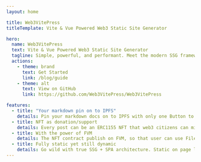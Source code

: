 ```yaml
---
layout: home

title: Web3VitePress
titleTemplate: Vite & Vue Powered Web3 Static Site Generator

hero:
  name: Web3VitePress
  text: Vite & Vue Powered Web3 Static Site Generator
  tagline: Simple, powerful, and performant. Meet the modern SSG framework you've always wanted. Make your life with Web3 && IPFS easy!
  actions:
    - theme: brand
      text: Get Started
      link: /blog/guide
    - theme: alt
      text: View on GitHub
      link: https://github.com/Web3VitePress/Web3VitePress

features:
  - title: "Your markdown pin on to IPFS"
    details: Pin your markdown docs on to IPFS with only one Button to Click.
  - title: NFT as donation/support
    details: Every post can be an ERC1155 NFT that web3 citizens can mint NFT to support you.
  - title: With the power of FVM
    details: The NFT contract publish on FVM, so that user can use FileCoin as payment
  - title: Fully static yet still dynamic
    details: Go wild with true SSG + SPA architecture. Static on page load, but engage users with 100% interactivity from there.
---
```

